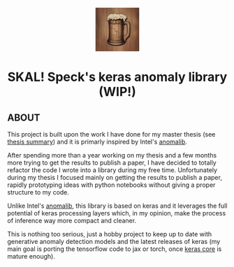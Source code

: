 <p align="center">
  <img src="assets/skal_logo.jpg" alt="Skal!" width="100"/>
</p>

<h1 align="center">SKAL! Speck's keras anomaly library (WIP!)</h1>


## ABOUT 
This project is built upon the work I have done for my master thesis (see [thesis summary](docs/thesis_summary.pdf)) and it is primarly inspired by Intel's [anomalib](https://github.com/openvinotoolkit/anomalib).

After spending more than a year working on my thesis and a few months more trying to get the results to publish a paper, I have decided to totally refactor the code I wrote into a library during my free time. Unfortunately during my thesis I focused mainly on getting the results to publish a paper, rapidly prototyping ideas with python notebooks without giving a proper structure to my code.

Unlike Intel's [anomalib](https://github.com/openvinotoolkit/anomalib), this library is based on keras and it leverages the full potential of keras processing layers which, in my opinion, make the process of inference way more compact and cleaner.

This is nothing too serious, just a hobby project to keep up to date with generative anomaly detection models and the latest releases of keras (my main goal is porting the tensorflow code to jax or torch, once [keras core](https://github.com/keras-team/keras) is mature enough).

